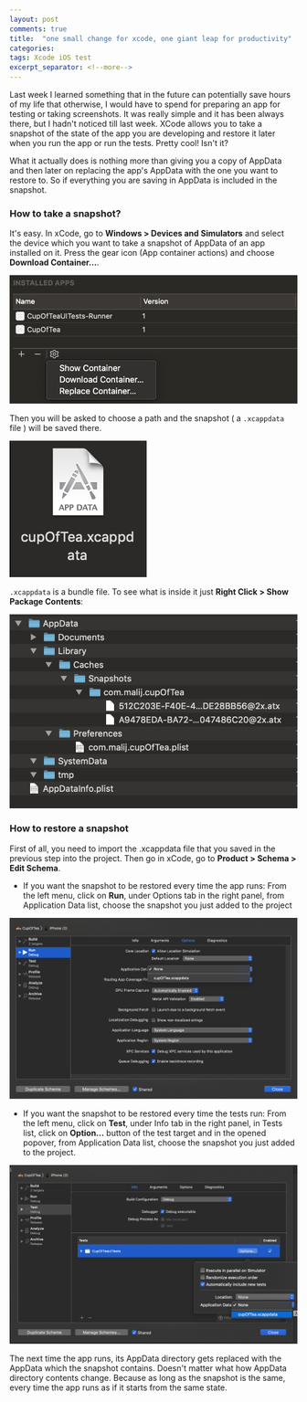 ```yaml
---
layout: post
comments: true
title:  "one small change for xcode, one giant leap for productivity"
categories: 
tags: Xcode iOS test
excerpt_separator: <!--more-->
---
```

Last week I learned something that in the future can potentially save hours of my life that otherwise, I would have to spend for preparing an app for testing or taking screenshots. It was really simple and it has been always there, but I hadn't noticed till last week.
XCode allows you to take a snapshot of the state of the app you are developing and restore it later when you run the app or run the tests. Pretty cool! Isn't it?
<!--more-->
What it actually does is nothing more than giving you a copy of AppData and then later on replacing the app's AppData with the one you want to restore to. So if everything you are saving in AppData is included in the snapshot. 

### How to take a snapshot?
It's easy. In xCode, go to **Windows > Devices and Simulators** and select the device which you want to take a snapshot of AppData of an app installed on it. Press the gear icon (App container actions) and choose **Download Container...**.

![](https://github.com/coybit/coybit.github.io/raw/master/assets/appdata-1.png)

Then you will be asked to choose a path and the snapshot ( a `.xcappdata` file ) will be saved there.

![](https://github.com/coybit/coybit.github.io/raw/master/assets/appdata-2.png)

`.xcappdata` is a bundle file. To see what is inside it just **Right Click > Show Package Contents**:

![](https://github.com/coybit/coybit.github.io/raw/master/assets/appdata-3.png)

### How to restore a snapshot
First of all, you need to import the .xcappdata file that you saved in the previous step into the project. Then go in xCode, go to **Product > Schema > Edit Schema**.

- If you want the snapshot to be restored every time the app runs:
From the left menu, click on **Run**, under Options tab in the right panel, from Application Data list, choose the snapshot you just added to the project

![](https://github.com/coybit/coybit.github.io/raw/master/assets/appdata-4.png)


- If you want the snapshot to be restored every time the tests run:
From the left menu, click on **Test**, under Info tab in the right panel, in Tests list, click on **Option...** button of the test target and in the opened popover, from Application Data list, choose the snapshot you just added to the project.

![](https://github.com/coybit/coybit.github.io/raw/master/assets/appdata-5.png)


The next time the app runs, its AppData directory gets replaced with the AppData which the snapshot contains. Doesn't matter what how AppData directory contents change. Because as long as the snapshot is the same, every time the app runs as if it starts from the same state.

